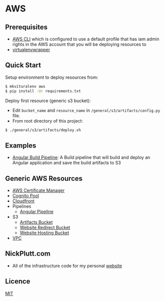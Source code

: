 # AWS

## Prerequisites
- [AWS CLI](http://docs.aws.amazon.com/cli/latest/userguide/installing.html) which is configured to use a default profile 
that has iam admin rights in the AWS account that you will be deploying resources to
- [virtualenvwrapper](http://virtualenvwrapper.readthedocs.io/en/latest/install.html) 

## Quick Start

Setup environment to deploy resources from:
```bash
$ mkvituralenv aws
$ pip install -Ur requirements.txt
```
Deploy first resource (generic s3 bucket):
- Edit `bucket_name` and `resource_name` in `/general/s3/artifacts/config.py` file.
- From root directory of this project:
```bash
$ ./general/s3/artifacts/deploy.sh
```

## Examples
- [Angular Build Pipeline](https://github.com/nplutt/aws/tree/master/examples/angular_pipeline): 
A Build pipeline that will build and deploy an Angular application and save the build artifacts to S3
    
## Generic AWS Resources
- [AWS Certificate Manager](https://github.com/nplutt/aws/tree/master/general/acm)
- [Cognito Pool](https://github.com/nplutt/aws/tree/master/general/cognito/website_pool)
- [Cloudfront](https://github.com/nplutt/aws/tree/master/general/cloud_front)
- Pipelines
    * [Angular Pipeline](https://github.com/nplutt/aws/tree/master/general/pipelines/angular_pipeline)
- S3
    * [Artifacts Bucket](https://github.com/nplutt/aws/tree/master/general/s3/artifacts)
    * [Website Redirect Bucket](https://github.com/nplutt/aws/tree/master/general/s3/www_website_name_com)
    * [Website Hosting Bucket](https://github.com/nplutt/aws/tree/master/general/s3/website_name_com)
- [VPC](https://github.com/nplutt/aws/tree/master/general/vpc)

## NickPlutt.com
- All of the infrastructure code for my personal [website](https://www.nickplutt.com)

## Licence
[MIT](https://github.com/nplutt/aws/blob/master/LICENSE)